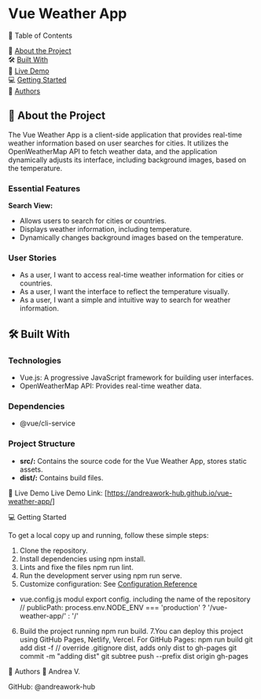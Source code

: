 # Vue Weather App

📗 Table of Contents

📖 [About the Project](#about-the-project)  
🛠 [Built With](#built-with)  
🚀 [Live Demo](#live-demo)  
💻 [Getting Started](#getting-started)  
👥 [Authors](#authors)  

## 📖 About the Project

The Vue Weather App is a client-side application that provides real-time weather information based on user searches for cities. It utilizes the OpenWeatherMap API to fetch weather data, and the application dynamically adjusts its interface, including background images, based on the temperature.

### Essential Features

**Search View:**
  - Allows users to search for cities or countries.
  - Displays weather information, including temperature.
  - Dynamically changes background images based on the temperature.

### User Stories

- As a user, I want to access real-time weather information for cities or countries.
- As a user, I want the interface to reflect the temperature visually.
- As a user, I want a simple and intuitive way to search for weather information.

## 🛠 Built With

### Technologies

- Vue.js: A progressive JavaScript framework for building user interfaces.
- OpenWeatherMap API: Provides real-time weather data.
  
### Dependencies
- @vue/cli-service
  
### Project Structure
- **src/:** Contains the source code for the Vue Weather App, stores static assets.
- **dist/:** Contains build files.

🚀 Live Demo
Live Demo Link: [https://andreawork-hub.github.io/vue-weather-app/] 

💻 Getting Started

To get a local copy up and running, follow these simple steps:
1. Clone the repository.
2. Install dependencies using npm install.
3. Lints and fixe the files npm run lint.
4. Run the development server using npm run serve.
5. Customize configuration: See [Configuration Reference](https://cli.vuejs.org/config/) 
  - vue.config.js modul export config. including the name of the repository //   publicPath: process.env.NODE_ENV === 'production' ? '/vue-weather-app/' : '/'
6. Build the project running npm run build.
7.You can deploy this project using GitHub Pages, Netlify, Vercel. 
For GitHub Pages: 
npm run build
git add dist -f // override .gitignore dist, adds only dist to gh-pages
git commit -m "adding dist"
git subtree push --prefix dist origin gh-pages  

👥 Authors
👤 Andrea V.

GitHub: @andreawork-hub



